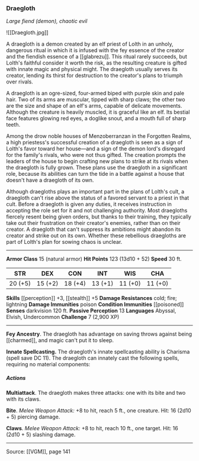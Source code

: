 ### Draegloth
_Large fiend (demon), chaotic evil_

![[Draegloth.jpg]]

A draegloth is a demon created by an elf priest of Lolth in an unholy, dangerous ritual in which it is infused with the fey essence of the creator and the fiendish essence of a [[glabrezu]]. This ritual rarely succeeds, but Lolth's faithful consider it worth the risk, as the resulting creature is gifted with innate magic and physical might. The draegloth usually serves its creator, lending its thirst for destruction to the creator's plans to triumph over rivals.

A draegloth is an ogre-sized, four-armed biped with purple skin and pale hair. Two of its arms are muscular, tipped with sharp claws; the other two are the size and shape of an elf's arms, capable of delicate movements. Although the creature is heavily muscled, it is graceful like an elf. Its bestial face features glowing red eyes, a doglike snout, and a mouth full of sharp teeth.

Among the drow noble houses of Menzoberranzan in the Forgotten Realms, a high priestess's successful creation of a draegloth is seen as a sign of Lolth's favor toward her house—and a sign of the demon lord's disregard for the family's rivals, who were not thus gifted. The creation prompts the leaders of the house to begin crafting new plans to strike at its rivals when the draegloth is fully grown. These plans use the draegloth in a significant role, because its abilities can turn the tide in a battle against a house that doesn't have a draegloth of its own.

Although draegloths plays an important part in the plans of Lolth's cult, a draegloth can't rise above the status of a favored servant to a priest in that cult. Before a draegloth is given any duties, it receives instruction in accepting the role set for it and not challenging authority. Most draegloths fiercely resent being given orders, but thanks to their training, they typically take out their frustration on their creator's enemies, rather than on their creator. A draegloth that can't suppress its ambitions might abandon its creator and strike out on its own. Whether these rebellious draegloths are part of Lolth's plan for sowing chaos is unclear.



---

**Armor Class** 15 (natural armor)
**Hit Points** 123 (13d10 + 52)
**Speed** 30 ft.

| STR     | DEX     | CON     | INT     | WIS     | CHA     |
|---------|---------|---------|---------|---------|---------|
| 20 (+5) | 15 (+2) | 18 (+4) | 13 (+1) | 11 (+0) | 11 (+0) |

**Skills** [[perception]] +3, [[stealth]] +5
**Damage Resistances** cold; fire; lightning
**Damage Immunities** poison
**Condition Immunities** [[poisoned]]
**Senses** darkvision 120 ft.
**Passive Perception** 13
**Languages** Abyssal, Elvish, Undercommon
**Challenge** 7 (2,900 XP)

---

**Fey Ancestry**. The draegloth has advantage on saving throws against being [[charmed]], and magic can't put it to sleep.

**Innate Spellcasting.** The draegloth's innate spellcasting ability is Charisma (spell save DC 11). The draegloth can innately cast the following spells, requiring no material components:

##### Actions
**Multiattack**. The draegloth makes three attacks: one with its bite and two with its claws.

**Bite**. _Melee Weapon Attack:_ +8 to hit, reach 5 ft., one creature. Hit: 16 (2d10 + 5) piercing damage.

**Claws**. _Melee Weapon Attack:_ +8 to hit, reach 10 ft., one target. Hit: 16 (2d10 + 5) slashing damage.


---

Source: [[VGM]], page 141